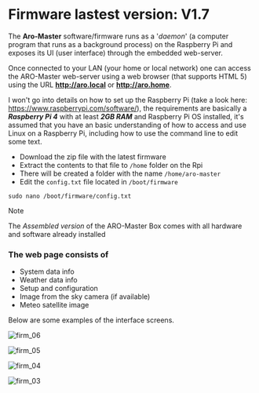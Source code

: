 # Firmware lastest version: V1.7

The **Aro-Master** software/firmware runs as a '_daemon_' (a computer program that runs as a background process) on the Raspberry Pi and exposes its UI (user interface) through the embedded web-server.

Once connected to your LAN (your home or local network) one can access the ARO-Master web-server using a web browser (that supports HTML 5) using the URL **http://aro.local** or **http://aro.home**.

I won't go into details on how to set up the Raspberry Pi (take a look here: https://www.raspberrypi.com/software/), the requirements are basically a ***Raspberry Pi 4*** with at least ***2GB RAM*** and Raspberry Pi OS installed, it's assumed that you have an basic understanding of how to access and use Linux on a Raspberry Pi, including how to use the command line to edit some text.

- Download the zip file with the latest firmware
- Extract the contents to that file to `/home` folder on the Rpi
- There will be created a folder with the name `/home/aro-master`
- Edit the `config.txt` file located in `/boot/firmware`
```
sudo nano /boot/firmware/config.txt
```


> [!NOTE]
> The _Assembled version_ of the ARO-Master Box comes with all hardware and software already installed

### The web page consists of
- System data info
- Weather data info
- Setup and configuration
- Image from the sky camera (if available)
- Meteo satellite image

Below are some examples of the interface screens.



![firm_06](https://github.com/user-attachments/assets/156c094b-b79d-4d6f-9731-3b979528e2fb)

![firm_05](https://github.com/user-attachments/assets/6640d7d3-6aa2-4a54-b58c-dbec4bc60434)

![firm_04](https://github.com/user-attachments/assets/3fb8d5a0-7e9e-4977-8a98-c028b906dfed)

![firm_03](https://github.com/user-attachments/assets/e4367bbc-c2fe-441b-b787-2fd4c20e3e1e)



